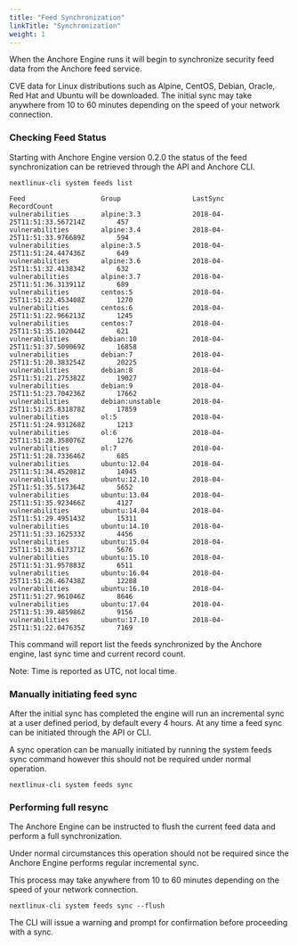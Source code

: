 ```yaml
---
title: "Feed Synchronization"
linkTitle: "Synchronization"
weight: 1
---
```


When the Anchore Engine runs it will begin to synchronize security feed data from the Anchore feed service.

CVE data for Linux distributions such as Alpine, CentOS, Debian, Oracle, Red Hat and Ubuntu will be downloaded. The initial sync may take anywhere from  10 to 60 minutes depending on the speed of your network connection.

### Checking Feed Status

Starting with Anchore Engine version 0.2.0 the status of the feed synchronization can be retrieved through the API and Anchore CLI.

```
nextlinux-cli system feeds list 

Feed                   Group                  LastSync                           RecordCount        
vulnerabilities        alpine:3.3             2018-04-25T11:51:33.567214Z        457                
vulnerabilities        alpine:3.4             2018-04-25T11:51:33.976689Z        594                
vulnerabilities        alpine:3.5             2018-04-25T11:51:24.447436Z        649                
vulnerabilities        alpine:3.6             2018-04-25T11:51:32.413834Z        632                
vulnerabilities        alpine:3.7             2018-04-25T11:51:36.313911Z        689                
vulnerabilities        centos:5               2018-04-25T11:51:22.453408Z        1270               
vulnerabilities        centos:6               2018-04-25T11:51:22.966213Z        1245               
vulnerabilities        centos:7               2018-04-25T11:51:35.102044Z        621                
vulnerabilities        debian:10              2018-04-25T11:51:37.509069Z        16858              
vulnerabilities        debian:7               2018-04-25T11:51:20.383254Z        20225              
vulnerabilities        debian:8               2018-04-25T11:51:21.275382Z        19027              
vulnerabilities        debian:9               2018-04-25T11:51:23.704236Z        17662              
vulnerabilities        debian:unstable        2018-04-25T11:51:25.831878Z        17859              
vulnerabilities        ol:5                   2018-04-25T11:51:24.931268Z        1213               
vulnerabilities        ol:6                   2018-04-25T11:51:28.358076Z        1276               
vulnerabilities        ol:7                   2018-04-25T11:51:28.733646Z        685                
vulnerabilities        ubuntu:12.04           2018-04-25T11:51:34.452081Z        14945              
vulnerabilities        ubuntu:12.10           2018-04-25T11:51:35.517364Z        5652               
vulnerabilities        ubuntu:13.04           2018-04-25T11:51:35.923466Z        4127               
vulnerabilities        ubuntu:14.04           2018-04-25T11:51:29.495143Z        15311              
vulnerabilities        ubuntu:14.10           2018-04-25T11:51:33.162533Z        4456               
vulnerabilities        ubuntu:15.04           2018-04-25T11:51:30.617371Z        5676               
vulnerabilities        ubuntu:15.10           2018-04-25T11:51:31.957883Z        6511               
vulnerabilities        ubuntu:16.04           2018-04-25T11:51:26.467438Z        12288              
vulnerabilities        ubuntu:16.10           2018-04-25T11:51:27.961046Z        8646               
vulnerabilities        ubuntu:17.04           2018-04-25T11:51:39.485986Z        9156               
vulnerabilities        ubuntu:17.10           2018-04-25T11:51:22.047635Z        7169               
```

This command will report list the feeds synchronized by the Anchore engine, last sync time and current record count.

Note: Time is reported as UTC, not local time.

### Manually initiating feed sync

After the initial sync has completed the engine will run an incremental sync at a user defined period, by default every 4 hours. At any time a feed sync can be initiated through the API or CLI.

A sync operation can be manually initiated by running the system feeds sync command however this should not be required under normal operation.

`nextlinux-cli system feeds sync`

### Performing full resync

The Anchore Engine can be instructed to flush the current feed data and perform a full synchronization.

Under normal circumstances this operation should not be required since the Anchore Engine performs regular incremental sync.

This process may take anywhere from  10 to 60 minutes depending on the speed of your network connection.

`nextlinux-cli system feeds sync --flush`

The CLI will issue a warning and prompt for confirmation before proceeding with a sync.